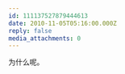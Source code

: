 ```yaml
---
id: 111137527879444613
date: 2010-11-05T05:16:00.000Z
reply: false
media_attachments: 0
---
```


为什么呢。 ​​​​

